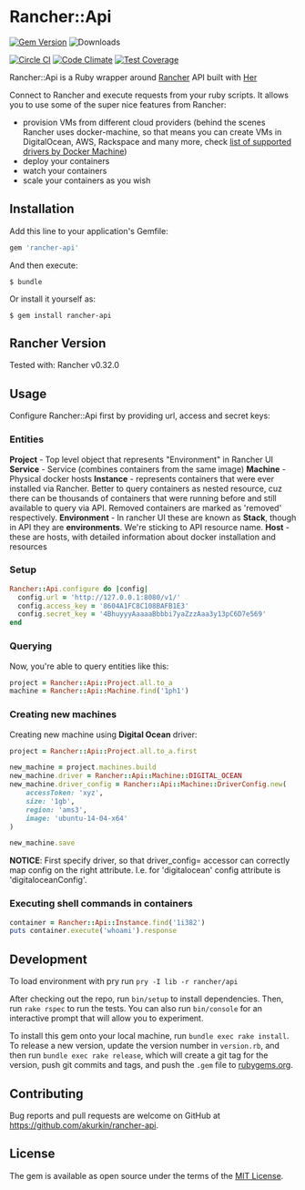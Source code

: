# Rancher::Api

[![Gem Version](https://badge.fury.io/rb/rancher-api.svg)](http://badge.fury.io/rb/rancher-api)
![Downloads](http://ruby-gem-downloads-badge.herokuapp.com/rancher-api)


[![Circle CI](https://circleci.com/gh/akurkin/rancher-api/tree/master.svg?style=svg)](https://circleci.com/gh/akurkin/rancher-api/tree/master)
[![Code Climate](https://codeclimate.com/github/akurkin/rancher-api/badges/gpa.svg)](https://codeclimate.com/github/akurkin/rancher-api)
[![Test Coverage](https://codeclimate.com/github/akurkin/rancher-api/badges/coverage.svg)](https://codeclimate.com/github/akurkin/rancher-api/coverage)


Rancher::Api is a Ruby wrapper around [Rancher](http://rancher.com/) API built with [Her](http://www.her-rb.org/)

Connect to Rancher and execute requests from your ruby scripts.
It allows you to use some of the super nice features from Rancher:

- provision VMs from different cloud providers (behind the scenes Rancher uses docker-machine, so that means you can create VMs in DigitalOcean, AWS, Rackspace and many more, check [list of supported drivers by Docker Machine](https://docs.docker.com/machine/drivers/))
- deploy your containers
- watch your containers
- scale your containers as you wish

## Installation

Add this line to your application's Gemfile:

```ruby
gem 'rancher-api'
```

And then execute:

    $ bundle

Or install it yourself as:

    $ gem install rancher-api

## Rancher Version

Tested with:
Rancher v0.32.0

## Usage

Configure Rancher::Api first by providing url, access and secret keys:

### Entities

**Project** - Top level object that represents "Environment" in Rancher UI
**Service** - Service (combines containers from the same image)
**Machine** - Physical docker hosts
**Instance** - represents containers that were ever installed via Rancher. Better to query containers as nested resource, cuz there can be thousands of containers that were running before and still available to query via API. Removed containers are marked as 'removed' respectively.
**Environment** - In rancher UI these are known as **Stack**, though in API they are **environments**. We're sticking to API resource name.
**Host** - these are hosts, with detailed information about docker installation and resources

### Setup

```ruby
Rancher::Api.configure do |config|
  config.url = 'http://127.0.0.1:8080/v1/'
  config.access_key = '8604A1FC8C108BAFB1E3'
  config.secret_key = '4BhuyyyAaaaaBbbbi7yaZzzAaa3y13pC6D7e569'
end
```

### Querying

Now, you're able to query entities like this:

```ruby
project = Rancher::Api::Project.all.to_a
machine = Rancher::Api::Machine.find('1ph1')
```

### Creating new machines
Creating new machine using **Digital Ocean** driver:

```ruby
project = Rancher::Api::Project.all.to_a.first

new_machine = project.machines.build
new_machine.driver = Rancher::Api::Machine::DIGITAL_OCEAN
new_machine.driver_config = Rancher::Api::Machine::DriverConfig.new(
    accessToken: 'xyz',
    size: '1gb',
    region: 'ams3',
    image: 'ubuntu-14-04-x64'
)

new_machine.save
```

**NOTICE**: First specify driver, so that driver_config= accessor can correctly map config on the right attribute. I.e. for 'digitalocean' config attribute is 'digitaloceanConfig'.


### Executing shell commands in containers

```ruby
container = Rancher::Api::Instance.find('1i382')
puts container.execute('whoami').response
```

## Development

To load environment with pry run `pry -I lib -r rancher/api`

After checking out the repo, run `bin/setup` to install dependencies. Then, run `rake rspec` to run the tests. You can also run `bin/console` for an interactive prompt that will allow you to experiment.

To install this gem onto your local machine, run `bundle exec rake install`. To release a new version, update the version number in `version.rb`, and then run `bundle exec rake release`, which will create a git tag for the version, push git commits and tags, and push the `.gem` file to [rubygems.org](https://rubygems.org).

## Contributing

Bug reports and pull requests are welcome on GitHub at https://github.com/akurkin/rancher-api.

## License

The gem is available as open source under the terms of the [MIT License](http://opensource.org/licenses/MIT).

